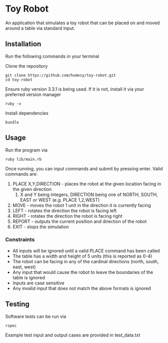 # Toy Robot

An application that simulates a toy robot that can be placed on and moved around a table via standard input.

## Installation
Run the following commands in your terminal

Clone the repository
```shell
git clone https://github.com/humesy/toy-robot.git
cd toy-robot
```
Ensure ruby version 3.3.1 is being used. If it is not, install it via your preferred version manager
```shell
ruby -v
```

Install dependencies
```shell
bundle
```

## Usage

Run the program via
```shell
ruby lib/main.rb
```

Once running, you can input commands and submit by pressing enter. Valid commands are:
1. PLACE X,Y,DIRECTION - places the robot at the given location facing in the given direction
   1. X and Y being integers, DIRECTION being one of NORTH, SOUTH, EAST or WEST (e.g. PLACE 1,2,WEST)
2. MOVE - moves the robot 1 unit in the direction it is currently facing
3. LEFT - rotates the direction the robot is facing left
4. RIGHT - rotates the direction the robot is facing right
5. REPORT - outputs the current position and direction of the robot
6. EXIT - stops the simulation

### Constraints
* All inputs will be ignored until a valid PLACE command has been called
* The table has a width and height of 5 units (this is reported as 0-4)
* The robot can be facing in any of the cardinal directions (north, south, east, west)
* Any input that would cause the robot to leave the boundaries of the table is ignored
* Inputs are case sensitive
* Any invalid input that does not match the above formats is ignored


## Testing

Software tests can be run via
```shell
rspec
```

Example test input and output cases are provided in test_data.txt